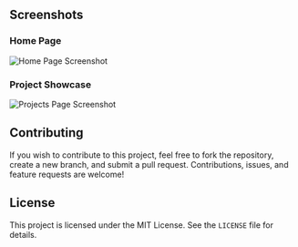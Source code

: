 
## Screenshots

### Home Page
![Home Page Screenshot](./src/assets/home-page-screenshot.png)

### Project Showcase
![Projects Page Screenshot](./src/assets/projects-page-screenshot.png)

## Contributing

If you wish to contribute to this project, feel free to fork the repository, create a new branch, and submit a pull request. Contributions, issues, and feature requests are welcome!

## License

This project is licensed under the MIT License. See the `LICENSE` file for details.
